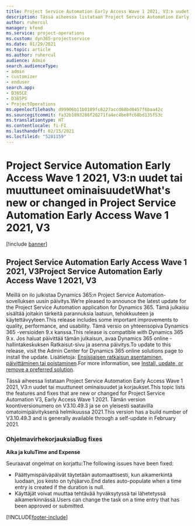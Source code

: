 ```yaml
---
title: Project Service Automation Early Access Wave 1 2021, V3:n uudet tai muuttuneet ominaisuudet
description: Tässä aiheessa listataan Project Service Automation Early Access Wave 1 2021, V3:n ominaisuudet ja korjaukset.
author: ruhercul
manager: kfend
ms.service: project-operations
ms.custom: dyn365-projectservice
ms.date: 01/29/2021
ms.topic: article
ms.author: ruhercul
audience: Admin
search.audienceType:
- admin
- customizer
- enduser
search.app:
- D365CE
- D365PS
- ProjectOperations
ms.openlocfilehash: d99906b11b0189fc8227accd68bd0457f6baa42c
ms.sourcegitcommit: fa32b1893286f20271fa4ec4be8fc68bd135f53c
ms.translationtype: HT
ms.contentlocale: fi-FI
ms.lasthandoff: 02/15/2021
ms.locfileid: "5281159"
---
```

# <a name="whats-new-or-changed-in-project-service-automation-early-access-wave-1-2021-v3"></a><span data-ttu-id="c1ebc-103">Project Service Automation Early Access Wave 1 2021, V3:n uudet tai muuttuneet ominaisuudet</span><span class="sxs-lookup"><span data-stu-id="c1ebc-103">What's new or changed in Project Service Automation Early Access Wave 1 2021, V3</span></span>

[!include [banner](../includes/psa-now-project-operations.md)]

## <a name="project-service-automation-early-access-wave-1-2021-v3"></a><span data-ttu-id="c1ebc-104">Project Service Automation Early Access Wave 1 2021, V3</span><span class="sxs-lookup"><span data-stu-id="c1ebc-104">Project Service Automation Early Access Wave 1 2021, V3</span></span>

<span data-ttu-id="c1ebc-105">Meillä on ilo julkistaa Dynamics 365:n Project Service Automation-sovelluksen uusin päivitys.</span><span class="sxs-lookup"><span data-stu-id="c1ebc-105">We’re pleased to announce the latest update for the Project Service Automation application for Dynamics 365.</span></span> <span data-ttu-id="c1ebc-106">Tämä julkaisu sisältää joitakin tärkeitä parannuksia laatuun, tehokkuuteen ja käytettävyyteen.</span><span class="sxs-lookup"><span data-stu-id="c1ebc-106">This release includes some important improvements to quality, performance, and usability.</span></span> <span data-ttu-id="c1ebc-107">Tämä versio on yhteensopiva Dynamics 365 -versioiden 9.x kanssa.</span><span class="sxs-lookup"><span data-stu-id="c1ebc-107">This release is compatible with Dynamics 365 9.x.</span></span> <span data-ttu-id="c1ebc-108">Jos haluat päivittää tämän julkaisun, avaa Dynamics 365 online -hallintakeskuksen Ratkaisut-sivu ja asenna päivitys.</span><span class="sxs-lookup"><span data-stu-id="c1ebc-108">To update to this release, visit the Admin Center for Dynamics 365 online solutions page to install the update.</span></span> <span data-ttu-id="c1ebc-109">Lisätietoja: [Ensisijaisen ratkaisun asentaminen, päivittäminen tai poistaminen](https://docs.microsoft.com/power-platform/admin/install-remove-preferred-solution).</span><span class="sxs-lookup"><span data-stu-id="c1ebc-109">For more information, see [Install, update, or remove a preferred solution](https://docs.microsoft.com/power-platform/admin/install-remove-preferred-solution).</span></span>

<span data-ttu-id="c1ebc-110">Tässä aiheessa listataan Project Service Automation Early Access Wave 1 2021, V3:n uudet tai muuttuneet ominaisuudet ja korjaukset.</span><span class="sxs-lookup"><span data-stu-id="c1ebc-110">This topic lists the features and fixes that are new or changed for Project Service Automation V3, Early Access Wave 1 2021.</span></span> <span data-ttu-id="c1ebc-111">Tämän version koontiversionumero on V3.10.49.3 ja se on yleisesti saatavilla omatoimipäivityksenä helmikuussa 2021.</span><span class="sxs-lookup"><span data-stu-id="c1ebc-111">This version has a build number of V3.10.49.3 and is generally available through a self-update in February 2021.</span></span>


### <a name="bug-fixes"></a><span data-ttu-id="c1ebc-112">Ohjelmavirhekorjauksia</span><span class="sxs-lookup"><span data-stu-id="c1ebc-112">Bug fixes</span></span>

<span data-ttu-id="c1ebc-113">**Aika ja kulu**</span><span class="sxs-lookup"><span data-stu-id="c1ebc-113">**Time and Expense**</span></span>

<span data-ttu-id="c1ebc-114">Seuraavat ongelmat on korjattu:</span><span class="sxs-lookup"><span data-stu-id="c1ebc-114">The following issues have been fixed:</span></span>

- <span data-ttu-id="c1ebc-115">Päättymispäiväpäivät täytetään automaattisesti, kun aikamerkintä luodaan, jos kesto on tyhjäarvo.</span><span class="sxs-lookup"><span data-stu-id="c1ebc-115">End dates auto-populate when a time entry is created if the duration is null.</span></span>
- <span data-ttu-id="c1ebc-116">Käyttäjät voivat muuttaa tehtävää hyväksytyssä tai lähetetyssä aikamerkinnässä.</span><span class="sxs-lookup"><span data-stu-id="c1ebc-116">Users can change the task on a time entry that has been approved or submitted.</span></span>


[!INCLUDE[footer-include](../includes/footer-banner.md)]